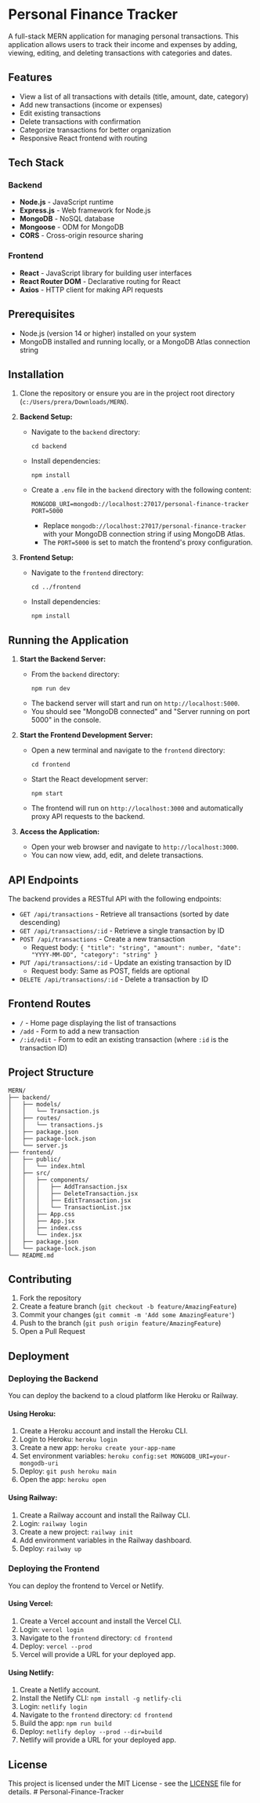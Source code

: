 # Personal Finance Tracker

A full-stack MERN application for managing personal transactions. This application allows users to track their income and expenses by adding, viewing, editing, and deleting transactions with categories and dates.

## Features

- View a list of all transactions with details (title, amount, date, category)
- Add new transactions (income or expenses)
- Edit existing transactions
- Delete transactions with confirmation
- Categorize transactions for better organization
- Responsive React frontend with routing

## Tech Stack

### Backend

- **Node.js** - JavaScript runtime
- **Express.js** - Web framework for Node.js
- **MongoDB** - NoSQL database
- **Mongoose** - ODM for MongoDB
- **CORS** - Cross-origin resource sharing

### Frontend

- **React** - JavaScript library for building user interfaces
- **React Router DOM** - Declarative routing for React
- **Axios** - HTTP client for making API requests

## Prerequisites

- Node.js (version 14 or higher) installed on your system
- MongoDB installed and running locally, or a MongoDB Atlas connection string

## Installation

1. Clone the repository or ensure you are in the project root directory (`c:/Users/prera/Downloads/MERN`).

2. **Backend Setup:**

   - Navigate to the `backend` directory:
     ```
     cd backend
     ```
   - Install dependencies:
     ```
     npm install
     ```
   - Create a `.env` file in the `backend` directory with the following content:
     ```
     MONGODB_URI=mongodb://localhost:27017/personal-finance-tracker
     PORT=5000
     ```
     - Replace `mongodb://localhost:27017/personal-finance-tracker` with your MongoDB connection string if using MongoDB Atlas.
     - The `PORT=5000` is set to match the frontend's proxy configuration.

3. **Frontend Setup:**
   - Navigate to the `frontend` directory:
     ```
     cd ../frontend
     ```
   - Install dependencies:
     ```
     npm install
     ```

## Running the Application

1. **Start the Backend Server:**

   - From the `backend` directory:
     ```
     npm run dev
     ```
   - The backend server will start and run on `http://localhost:5000`.
   - You should see "MongoDB connected" and "Server running on port 5000" in the console.

2. **Start the Frontend Development Server:**

   - Open a new terminal and navigate to the `frontend` directory:
     ```
     cd frontend
     ```
   - Start the React development server:
     ```
     npm start
     ```
   - The frontend will run on `http://localhost:3000` and automatically proxy API requests to the backend.

3. **Access the Application:**
   - Open your web browser and navigate to `http://localhost:3000`.
   - You can now view, add, edit, and delete transactions.

## API Endpoints

The backend provides a RESTful API with the following endpoints:

- `GET /api/transactions` - Retrieve all transactions (sorted by date descending)
- `GET /api/transactions/:id` - Retrieve a single transaction by ID
- `POST /api/transactions` - Create a new transaction
  - Request body: `{ "title": "string", "amount": number, "date": "YYYY-MM-DD", "category": "string" }`
- `PUT /api/transactions/:id` - Update an existing transaction by ID
  - Request body: Same as POST, fields are optional
- `DELETE /api/transactions/:id` - Delete a transaction by ID

## Frontend Routes

- `/` - Home page displaying the list of transactions
- `/add` - Form to add a new transaction
- `/:id/edit` - Form to edit an existing transaction (where `:id` is the transaction ID)

## Project Structure

```
MERN/
├── backend/
│   ├── models/
│   │   └── Transaction.js
│   ├── routes/
│   │   └── transactions.js
│   ├── package.json
│   ├── package-lock.json
│   └── server.js
├── frontend/
│   ├── public/
│   │   └── index.html
│   ├── src/
│   │   ├── components/
│   │   │   ├── AddTransaction.jsx
│   │   │   ├── DeleteTransaction.jsx
│   │   │   ├── EditTransaction.jsx
│   │   │   └── TransactionList.jsx
│   │   ├── App.css
│   │   ├── App.jsx
│   │   ├── index.css
│   │   └── index.jsx
│   ├── package.json
│   └── package-lock.json
└── README.md
```

## Contributing

1. Fork the repository
2. Create a feature branch (`git checkout -b feature/AmazingFeature`)
3. Commit your changes (`git commit -m 'Add some AmazingFeature'`)
4. Push to the branch (`git push origin feature/AmazingFeature`)
5. Open a Pull Request

## Deployment

### Deploying the Backend

You can deploy the backend to a cloud platform like Heroku or Railway.

#### Using Heroku:

1. Create a Heroku account and install the Heroku CLI.
2. Login to Heroku: `heroku login`
3. Create a new app: `heroku create your-app-name`
4. Set environment variables: `heroku config:set MONGODB_URI=your-mongodb-uri`
5. Deploy: `git push heroku main`
6. Open the app: `heroku open`

#### Using Railway:

1. Create a Railway account and install the Railway CLI.
2. Login: `railway login`
3. Create a new project: `railway init`
4. Add environment variables in the Railway dashboard.
5. Deploy: `railway up`

### Deploying the Frontend

You can deploy the frontend to Vercel or Netlify.

#### Using Vercel:

1. Create a Vercel account and install the Vercel CLI.
2. Login: `vercel login`
3. Navigate to the `frontend` directory: `cd frontend`
4. Deploy: `vercel --prod`
5. Vercel will provide a URL for your deployed app.

#### Using Netlify:

1. Create a Netlify account.
2. Install the Netlify CLI: `npm install -g netlify-cli`
3. Login: `netlify login`
4. Navigate to the `frontend` directory: `cd frontend`
5. Build the app: `npm run build`
6. Deploy: `netlify deploy --prod --dir=build`
7. Netlify will provide a URL for your deployed app.

## License

This project is licensed under the MIT License - see the [LICENSE](LICENSE) file for details.
#   P e r s o n a l - F i n a n c e - T r a c k e r  
 
